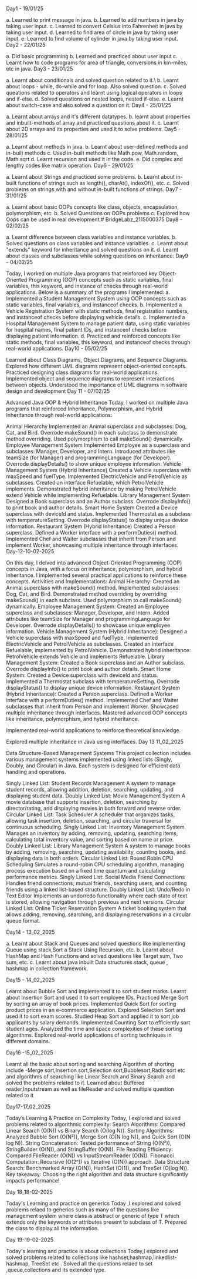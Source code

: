 Day1 - 19/01/25

a. Learned to print message in java. b. Learned to add numbers in java by taking user input. c. Learned to convert Celsius into Fahrenheit in java by taking user input. d. Learned to find area of circle in java by taking user input. e. Learned to find volume of cylinder in java by taking user input.
Day2 - 22/01/25

a. Did basic programming b. Learned and practiced about user input c. Learnt how to code programs for area of triangle, conversions in km-miles, etc in java.
Day3 - 23/01/25

a. Learnt about conditionals and solved question related to it.\ b. Learnt about loops - while, do-while and for loop. Also solved question. c. Solved queations related to operators and learnt using logical operators in loops and if-else. d. Solved queations on nested loops, nested if-else. e. Learnt about switch-case and also solved a question on it.
Day4 - 25/01/25

a. Learnt about arrays and it's different datatypes. b. learnt about properties and inbuilt-methods of array and practiced questions about it. c. Learnt about 2D arrays and its properties and used it to solve problems.
Day5 - 28/01/25

a. Learnt about methods in java. b. Learnt about user-defined methods and in-built methods c. Used in-built methods like Math.pow, Math.random, Math.sqrt d. Learnt recursion and used it in the code. e. Did complex and lengthy codes like matrix operation.
Day6 - 29/01/25

a. Learnt about Strings and practiced some problems. b. Learnt about in-built functions of strings such as length(), charAt(), indexOf(), etc. c. Solved problems on strings with and without in-built functions of strings.
Day7 - 31/01/25

a. Learnt about basic OOPs concepts like class, objects, encapsulation, polymorphism, etc. b. Solved Questions on OOPs problems c. Explored how Oops can be used in real development.# BridgeLabz_2115000375
Day8 - 02/02/25

a. Learnt difference between class variables and instance variables. b. Solved questions on class variables and instance variables. c. Learnt about "extends" keyword for inheritance and solved questions on it. d. Learnt about classes and subclasses while solving questions on inheritance.
Day9 - 04/02/25

Today, I worked on multiple Java programs that reinforced key Object-Oriented Programming (OOP) concepts such as static variables, final variables, this keyword, and instance of checks through real-world applications. Below is a summary of the programs I implemented: a. Implemented a Student Management System using OOP concepts such as static variables, final variables, and instanceof checks. b. Implemented a Vehicle Registration System with static methods, final registration numbers, and instanceof checks before displaying vehicle details. c. Implemented a Hospital Management System to manage patient data, using static variables for hospital names, final patient IDs, and instanceof checks before displaying patient information. d. Practiced and reinforced concepts like static methods, final variables, this keyword, and instanceof checks through real-world applications.
Day10 - 05/02/25

Learned about Class Diagrams, Object Diagrams, and Sequence Diagrams. Explored how different UML diagrams represent object-oriented concepts. Practiced designing class diagrams for real-world applications. Implemented object and sequence diagrams to represent interactions between objects. Understood the importance of UML diagrams in software design and development
Day 11 - 07/02/25

Advanced Java OOP & Hybrid Inheritance Today, I worked on multiple Java programs that reinforced Inheritance, Polymorphism, and Hybrid Inheritance through real-world applications:

Animal Hierarchy Implemented an Animal superclass and subclasses: Dog, Cat, and Bird. Overrode makeSound() in each subclass to demonstrate method overriding. Used polymorphism to call makeSound() dynamically. Employee Management System Implemented Employee as a superclass and subclasses: Manager, Developer, and Intern. Introduced attributes like teamSize (for Manager) and programmingLanguage (for Developer). Overrode displayDetails() to show unique employee information. Vehicle Management System (Hybrid Inheritance) Created a Vehicle superclass with maxSpeed and fuelType. Implemented ElectricVehicle and PetrolVehicle as subclasses. Created an interface Refuelable, which PetrolVehicle implements. Demonstrated hybrid inheritance by making PetrolVehicle extend Vehicle while implementing Refuelable. Library Management System Designed a Book superclass and an Author subclass. Overrode displayInfo() to print book and author details. Smart Home System Created a Device superclass with deviceId and status. Implemented Thermostat as a subclass with temperatureSetting. Overrode displayStatus() to display unique device information. Restaurant System (Hybrid Inheritance) Created a Person superclass. Defined a Worker interface with a performDuties() method. Implemented Chef and Waiter subclasses that inherit from Person and implement Worker, showcasing multiple inheritance through interfaces.
Day-12-10-02-2025

On this day, I delved into advanced Object-Oriented Programming (OOP) concepts in Java, with a focus on inheritance, polymorphism, and hybrid inheritance. I implemented several practical applications to reinforce these concepts. Activities and Implementations: Animal Hierarchy: Created an Animal superclass with makeSound() method. Implemented subclasses: Dog, Cat, and Bird. Demonstrated method overriding by overriding makeSound() in each subclass. Used polymorphism to call makeSound() dynamically. Employee Management System: Created an Employee superclass and subclasses: Manager, Developer, and Intern. Added attributes like teamSize for Manager and programmingLanguage for Developer. Overrode displayDetails() to showcase unique employee information. Vehicle Management System (Hybrid Inheritance): Designed a Vehicle superclass with maxSpeed and fuelType. Implemented ElectricVehicle and PetrolVehicle as subclasses. Created an interface Refuelable, implemented by PetrolVehicle. Demonstrated hybrid inheritance: PetrolVehicle extends Vehicle and implements Refuelable. Library Management System: Created a Book superclass and an Author subclass. Overrode displayInfo() to print book and author details. Smart Home System: Created a Device superclass with deviceId and status. Implemented a Thermostat subclass with temperatureSetting. Overrode displayStatus() to display unique device information. Restaurant System (Hybrid Inheritance): Created a Person superclass. Defined a Worker interface with a performDuties() method. Implemented Chef and Waiter subclasses that inherit from Person and implement Worker. Showcased multiple inheritance through interfaces. Mastered advanced OOP concepts like inheritance, polymorphism, and hybrid inheritance.

Implemented real-world applications to reinforce theoretical knowledge.

Explored multiple inheritance in Java using interfaces.
Day 13 11_02_2025

Data Structure-Based Management Systems This project collection includes various management systems implemented using linked lists (Singly, Doubly, and Circular) in Java. Each system is designed for efficient data handling and operations.

Singly Linked List: Student Records Management A system to manage student records, allowing addition, deletion, searching, updating, and displaying student data. Doubly Linked List: Movie Management System A movie database that supports insertion, deletion, searching by director/rating, and displaying movies in both forward and reverse order. Circular Linked List: Task Scheduler A scheduler that organizes tasks, allowing task insertion, deletion, searching, and circular traversal for continuous scheduling. Singly Linked List: Inventory Management System Manages an inventory by adding, removing, updating, searching items, calculating total inventory value, and sorting based on name or price. Doubly Linked List: Library Management System A system to manage books by adding, removing, searching, updating availability, counting books, and displaying data in both orders. Circular Linked List: Round Robin CPU Scheduling Simulates a round-robin CPU scheduling algorithm, managing process execution based on a fixed time quantum and calculating performance metrics. Singly Linked List: Social Media Friend Connections Handles friend connections, mutual friends, searching users, and counting friends using a linked list-based structure. Doubly Linked List: Undo/Redo in Text Editor Implements an undo/redo functionality where each state of text is stored, allowing navigation through previous and next versions. Circular Linked List: Online Ticket Reservation System A ticket booking system that allows adding, removing, searching, and displaying reservations in a circular queue format.

Day14 - 13_02_2025

a. Learnt about Stack and Queues and solved questions like implementing Queue using stack,Sort a Stack Using Recursion, etc. b. Learnt about HashMap and Hash Functions and solved questions like Target sum, Two sum, etc. c. Learnt about java inbuilt Data structures stack, queue , hashmap in collection framework.

Day15 - 14_02_2025

Learnt about Bubble Sort and implemented it to sort student marks. Learnt about Insertion Sort and used it to sort employee IDs. Practiced Merge Sort by sorting an array of book prices. Implemented Quick Sort for sorting product prices in an e-commerce application. Explored Selection Sort and used it to sort exam scores. Studied Heap Sort and applied it to sort job applicants by salary demands. Implemented Counting Sort to efficiently sort student ages. Analyzed the time and space complexities of these sorting algorithms. Explored real-world applications of sorting techniques in different domains.

Day16 -15_02_2025

Learnt all the basic about sorting and searching Algorithm of shorting include -Merge sort,Insertion sort,Selection sort,Bubblesort,Radix sort etc and algorithms of searching like Linear Search and Binary Search and solved the problems related to it. Learned about Buffered reader,Inputstream as well as fileReader and solved multiple question related to it

Day17-17_02_2025

Today’s Learning & Practice on Complexity Today, I explored and solved problems related to algorithmic complexity: Search Algorithms: Compared Linear Search (O(N)) vs Binary Search (O(log N)). Sorting Algorithms: Analyzed Bubble Sort (O(N²)), Merge Sort (O(N log N)), and Quick Sort (O(N log N)). String Concatenation: Tested performance of String (O(N²)), StringBuilder (O(N)), and StringBuffer (O(N)). File Reading Efficiency: Compared FileReader (O(N)) vs InputStreamReader (O(N)). Fibonacci Computation: Recursive (O(2ⁿ)) vs Iterative (O(N)) approach. Data Structure Search: Benchmarked Array (O(N)), HashSet (O(1)), and TreeSet (O(log N)). Key takeaway: Choosing the right algorithm and data structure significantly impacts performance!

Day 18_18-02-2025

Today's Learning and practice on generics Today ,I explored and solved problems relaed to generics such as many of the questions like management system where class is abstract or generic of type T which extends only the keywords or attributes present to subclass of T. Prepared the class to display all the information.

Day 19-19-02-2025

Today's learning and practice is about collections Today,I explored and solved problems related to collections like hashset,hashmap,linkedlist-hashmap, TreeSet etc . Solved all the questions relaed to set ,queue,collections and its extended type.


